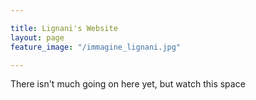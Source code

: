 ```yaml
---

title: Lignani's Website
layout: page
feature_image: "/immagine_lignani.jpg"

---
```


There isn't much going on here yet, but watch this space
